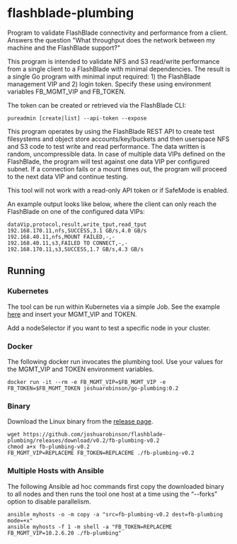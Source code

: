 # flashblade-plumbing

Program to validate FlashBlade connectivity and performance from a client. Answers the question "What throughput does the network between my machine and the FlashBlade support?"

This program is intended to validate NFS and S3 read/write performance from a single client to a FlashBlade with minimal dependencies. The result is a single Go program with minimal input required: 1) the FlashBlade management VIP and 2) login token. Specify these using environment variables FB_MGMT_VIP and FB_TOKEN.

The token can be created or retrieved via the FlashBlade CLI:

```pureadmin [create|list] --api-token --expose```

This program operates by using the FlashBlade REST API to create test filesystems and object store accounts/key/buckets and then userspace NFS and S3 code to test write and read performance. The data written is random, uncompressible data. In case of multiple data VIPs defined on the FlashBlade, the program will test against one data VIP per configured subnet. If a connection fails or a mount times out, the program will proceed to the next data VIP and continue testing.

This tool will not work with a read-only API token or if SafeMode is enabled.

An example output looks like below, where the client can only reach the FlashBlade on one of the configured data VIPs:
```
dataVip,protocol,result,write_tput,read_tput
192.168.170.11,nfs,SUCCESS,3.1 GB/s,4.0 GB/s
192.168.40.11,nfs,MOUNT FAILED,-,-
192.168.40.11,s3,FAILED TO CONNECT,-,-
192.168.170.11,s3,SUCCESS,1.7 GB/s,4.3 GB/s
```

## Running

### Kubernetes

The tool can be run within Kubernetes via a simple Job.  See the example [here](k8s-runner.yaml) and insert your MGMT_VIP and TOKEN.

Add a nodeSelector if you want to test a specific node in your cluster.

### Docker

The following docker run invocates the plumbing tool. Use your values for the MGMT_VIP and TOKEN environment variables.

```docker run -it --rm -e FB_MGMT_VIP=$FB_MGMT_VIP -e FB_TOKEN=$FB_MGMT_TOKEN joshuarobinson/go-plumbing:0.2```

### Binary

Download the Linux binary from the [release page](https://github.com/joshuarobinson/flashblade-plumbing/releases/tag/v0.2).

```
wget https://github.com/joshuarobinson/flashblade-plumbing/releases/download/v0.2/fb-plumbing-v0.2
chmod a+x fb-plumbing-v0.2
FB_MGMT_VIP=REPLACEME FB_TOKEN=REPLACEME ./fb-plumbing-v0.2
```

### Multiple Hosts with Ansible

The following Ansible ad hoc commands first copy the downloaded binary to all nodes and then runs the tool one host at a time using the “--forks” option to disable parallelism.

```
ansible myhosts -o -m copy -a "src=fb-plumbing-v0.2 dest=fb-plumbing mode=+x"
ansible myhosts -f 1 -m shell -a "FB_TOKEN=REPLACEME FB_MGMT_VIP=10.2.6.20 ./fb-plumbing"
```
